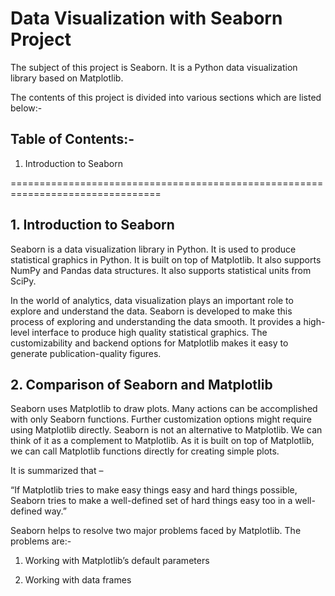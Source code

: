 # Data Visualization with Seaborn Project

The subject of this project is Seaborn. It is a Python data visualization library based on Matplotlib. 

The contents of this project is divided into various sections which are listed below:-




## Table of Contents:-


1. Introduction to Seaborn	







================================================================================

## 1. Introduction to Seaborn

Seaborn is a data visualization library in Python. It is used to produce statistical graphics in Python. It is built on top of Matplotlib. It also supports NumPy and Pandas data structures. It also supports statistical units from SciPy.


In the world of analytics, data visualization plays an important role to explore and understand the data. Seaborn is developed to make this process of exploring and understanding the data smooth. It provides a high-level interface to produce high quality statistical graphics. The customizability and backend options for Matplotlib makes it easy to generate publication-quality figures.



## 2. Comparison of Seaborn and Matplotlib

Seaborn uses Matplotlib to draw plots. Many actions can be accomplished with only Seaborn functions. Further customization options might require using Matplotlib directly. Seaborn is not an alternative to Matplotlib. We can think of it as a complement to Matplotlib. As it is built on top of Matplotlib, we can call Matplotlib functions directly for creating simple plots.

It is summarized that – 

“If Matplotlib tries to make easy things easy and hard things possible, Seaborn tries to make a well-defined set of hard things easy too in a well-defined way.” 

Seaborn helps to resolve two major problems faced by Matplotlib. The problems are:-

1.	Working with Matplotlib’s default parameters

2.	Working with data frames

